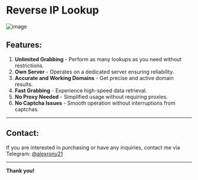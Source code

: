 # Reverse IP Lookup

![image]()

## Features:
1. **Unlimited Grabbing** - Perform as many lookups as you need without restrictions.
2. **Own Server** - Operates on a dedicated server ensuring reliability.
3. **Accurate and Working Domains** - Get precise and active domain results.
4. **Fast Grabbing** - Experience high-speed data retrieval.
5. **No Proxy Needed** - Simplified usage without requiring proxies.
6. **No Captcha Issues** - Smooth operation without interruptions from captchas.

---

## Contact:
If you are interested in purchasing or have any inquiries, contact me via Telegram: [@alexrony21](https://t.me/alexrony21)

---

**Thank you!**
